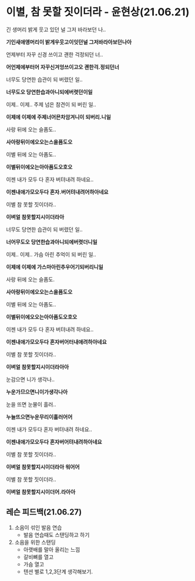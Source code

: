 # 이별, 참 못할 짓이더라 - 윤현상(21.06.21)

긴 생머리 밝게 웃고 있던 널 그저 바라보던 나..

**기인새애앵머리이 밝게우웃고이잇던널 그저바라아보던나아**

언제부터 자꾸 신경 쓰이고 괜한 걱정되던 너..

**어언제에부터어 자꾸신겨엉쓰이고오 괜한걱.정되던너**

너무도 당연한 습관이 되 버렸던 일..

**너무도오 당연한습과아니되에버렷던이일**

이제.. 이제.. 주제 넘은 참견이 되 버린 일..

**이제에 이제에 주제너어믄차암겨니이 되버리.니일**

사랑 뒤에 오는 슬픔도..

**사아랑뒤이에오오는스을픔도오**

이별 뒤에 오는 아픔도..

**이별뒤이에오는아아픔도오호오**

이젠 내가 모두 다 혼자 버텨내려 하네요..

**이젠내애가모오두다 혼자.버어텨내려어하아네요**

이별 참 못할 짓이더라..

**이벼얼 참못할지시이더라아**

너무도 당연한 습관이 되 버렸던 일..

**너어무도오 당연한습과아니되에버렷더니일**

이제.. 이제.. 가슴 아린 추억이 되 버린 일..

**이제에 이제에 가스마아린추우어기되버리니일**

사랑 뒤에 오는 슬픔도.

**사아랑뒤이에오오는스을픔도오**

이별 뒤에 오는 아픔도..

**이별뒤이에오오는아아픔도오호오**

이젠 내가 모두 다 혼자 버텨내려 하네요..

**이젠내애가모오두다 혼자버어터내애려하아네요**

이별 참 못할 짓이더라..

**이벼얼 참못할지시이더라아아**

눈감으면 니가 생각나..

**누운가므으면니이가생각나아**

눈을 뜨면 눈물이 흘러..

**누늘뜨으면누운무리이흘러어어**

이젠 내가 모두다 혼자 버텨내려 하네요..

**이젠내애가모오두다 혼자버어텨내려하아네요**

이별 참 못할 짓이더라..

**이벼얼 참못할지시이더라아 워어어**

이별 참 못할 짓이더라..

**이벼얼 참못할지시이더어.라아아**



## 레슨 피드백(21.06.27)

1. 소음이 섞인 발음 연습
   - 발음 연습때도 스탠딩하고 하기
2. 소음을 위한 스탠딩
   - 아랫배를 말아 올리는 느낌
   - 갈비뼈를 열고
   - 가슴 열고
   - 텐션 별로 1,2,3단계 생각해보기.